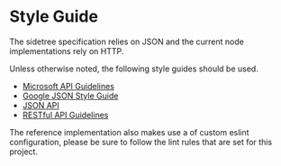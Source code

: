 # Style Guide

The sidetree specification relies on JSON and the current node implementations rely on HTTP.

Unless otherwise noted, the following style guides should be used.

- [Microsoft API Guidelines](https://github.com/microsoft/api-guidelines/blob/vNext/Guidelines.md)
- [Google JSON Style Guide](https://google.github.io/styleguide/jsoncstyleguide.xml)
- [JSON API](https://jsonapi.org/recommendations)
- [RESTful API Guidelines](https://restfulapi.net/)

The reference implementation also makes use a of custom eslint configuration, please be sure to follow the lint rules that are set for this project.